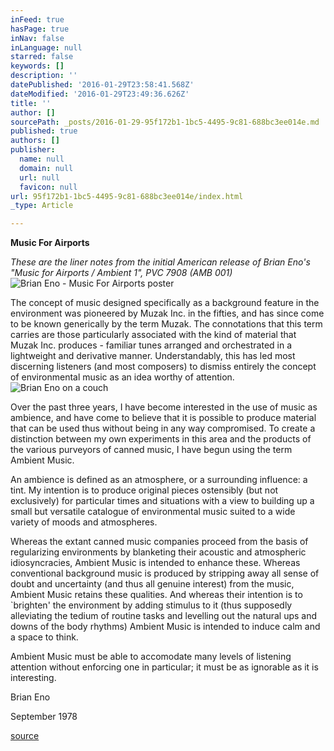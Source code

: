 ```yaml
---
inFeed: true
hasPage: true
inNav: false
inLanguage: null
starred: false
keywords: []
description: ''
datePublished: '2016-01-29T23:58:41.568Z'
dateModified: '2016-01-29T23:49:36.626Z'
title: ''
author: []
sourcePath: _posts/2016-01-29-95f172b1-1bc5-4495-9c81-688bc3ee014e.md
published: true
authors: []
publisher:
  name: null
  domain: null
  url: null
  favicon: null
url: 95f172b1-1bc5-4495-9c81-688bc3ee014e/index.html
_type: Article

---
```

**Music For Airports**

_These are the liner notes from the initial American release of Brian Eno's "Music for Airports / Ambient 1", PVC 7908 (AMB 001)_
![Brian Eno - Music For Airports poster](https://the-grid-user-content.s3-us-west-2.amazonaws.com/97c77142-703e-49e3-9441-e0517bc6bec0.jpg)

The concept of music designed specifically as a background feature in the environment was pioneered by Muzak Inc. in the fifties, and has since come to be known generically by the term Muzak. The connotations that this term carries are those particularly associated with the kind of material that Muzak Inc. produces - familiar tunes arranged and orchestrated in a lightweight and derivative manner. Understandably, this has led most discerning listeners (and most composers) to dismiss entirely the concept of environmental music as an idea worthy of attention.
![Brian Eno on a couch](https://the-grid-user-content.s3-us-west-2.amazonaws.com/457cba2c-749e-447d-90f8-f8828bdf66ce.jpg)

Over the past three years, I have become interested in the use of music as ambience, and have come to believe that it is possible to produce material that can be used thus without being in any way compromised. To create a distinction between my own experiments in this area and the products of the various purveyors of canned music, I have begun using the term Ambient Music.

An ambience is defined as an atmosphere, or a surrounding influence: a tint. My intention is to produce original pieces ostensibly (but not exclusively) for particular times and situations with a view to building up a small but versatile catalogue of environmental music suited to a wide variety of moods and atmospheres.

Whereas the extant canned music companies proceed from the basis of regularizing environments by blanketing their acoustic and atmospheric idiosyncracies, Ambient Music is intended to enhance these. Whereas conventional background music is produced by stripping away all sense of doubt and uncertainty (and thus all genuine interest) from the music, Ambient Music retains these qualities. And whereas their intention is to \`brighten' the environment by adding stimulus to it (thus supposedly alleviating the tedium of routine tasks and levelling out the natural ups and downs of the body rhythms) Ambient Music is intended to induce calm and a space to think.

Ambient Music must be able to accomodate many levels of listening attention without enforcing one in particular; it must be as ignorable as it is interesting.

Brian Eno

September 1978

[source][0]

[0]: http://music.hyperreal.org/artists/brian_eno/MFA-txt.html